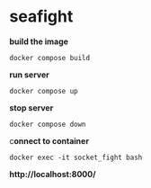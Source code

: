 # seafight

<strong>build the image</strong>
```
docker compose build
```

<strong>run server</strong>
```
docker compose up
```

<strong>stop server</strong>
```
docker compose down
```

c<strong>onnect to container</strong>
```
docker exec -it socket_fight bash

```

<strong>http://localhost:8000/</strong>
